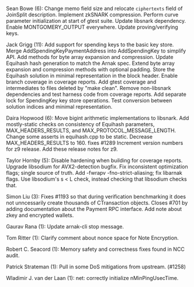 Sean Bowe (6):
      Change memo field size and relocate `ciphertexts` field of JoinSplit description.
      Implement zkSNARK compression.
      Perform curve parameter initialization at start of gtest suite.
      Update libsnark dependency.
      Enable MONTGOMERY_OUTPUT everywhere.
      Update proving/verifying keys.

Jack Grigg (11):
      Add support for spending keys to the basic key store.
      Merge AddSpendingKeyPaymentAddress into AddSpendingKey to simplify API.
      Add methods for byte array expansion and compression.
      Update Equihash hash generation to match the Arnak spec.
      Extend byte array expansion and compression methods with optional padding.
      Store the Equihash solution in minimal representation in the block header.
      Enable branch coverage in coverage reports.
      Add gtest coverage and intermediates to files deleted by "make clean".
      Remove non-libsnark dependencies and test harness code from coverage reports.
      Add separate lock for SpendingKey key store operations.
      Test conversion between solution indices and minimal representation.

Daira Hopwood (6):
      Move bigint arithmetic implementations to libsnark.
      Add mostly-static checks on consistency of Equihash parameters, MAX_HEADERS_RESULTS, and MAX_PROTOCOL_MESSAGE_LENGTH.
      Change some asserts in equihash.cpp to be static.
      Decrease MAX_HEADERS_RESULTS to 160. fixes #1289
      Increment version numbers for z9 release.
      Add these release notes for z9.

Taylor Hornby (5):
      Disable hardening when building for coverage reports.
      Upgrade libsodium for AVX2-detection bugfix.
      Fix inconsistent optimization flags; single source of truth.
      Add -fwrapv -fno-strict-aliasing; fix libarnak flags.
      Use libsodium's s < L check, instead checking that libsodium checks that.

Simon Liu (3):
      Fixes #1193 so that during verification benchmarking it does not unncessarily create thousands of CTransaction objects.
      Closes #701 by adding documentation about the Payment RPC interface.
      Add note about zkey and encrypted wallets.

Gaurav Rana (1):
      Update arnak-cli stop message.

Tom Ritter (1):
      Clarify comment about nonce space for Note Encryption.

Robert C. Seacord (1):
      Memory safety and correctness fixes found in NCC audit.

Patrick Strateman (1):
      Pull in some DoS mitigations from upstream. (#1258)

Wladimir J. van der Laan (1):
      net: correctly initialize nMinPingUsecTime.
